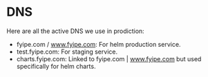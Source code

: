 # DNS

Here are all the active DNS we use in prodiction: 
- fyipe.com / www.fyipe.com: For helm production service. 
- test.fyipe.com: For staging service. 
- charts.fyipe.com: Linked to fyipe.com | www.fyipe.com but used specifically for helm charts. 

